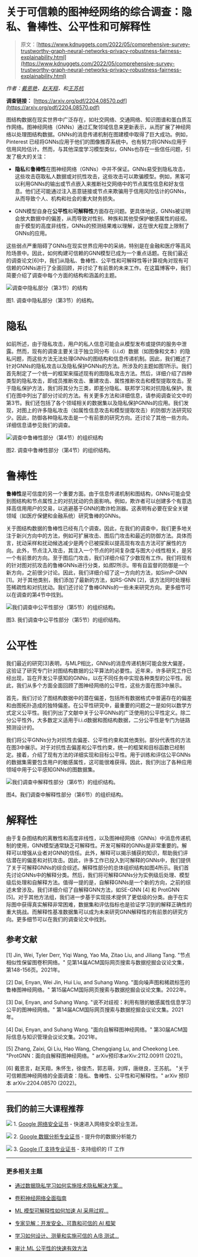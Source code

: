 # 关于可信赖的图神经网络的综合调查：隐私、鲁棒性、公平性和可解释性

> 原文：[https://www.kdnuggets.com/2022/05/comprehensive-survey-trustworthy-graph-neural-networks-privacy-robustness-fairness-explainability.html](https://www.kdnuggets.com/2022/05/comprehensive-survey-trustworthy-graph-neural-networks-privacy-robustness-fairness-explainability.html)

*作者：[戴恩艳](https://enyandai.github.io/)，[赵天翔](https://tianxiangzhao.github.io/)，和[王苏杭](https://suhangwang.ist.psu.edu/)*

**调查链接：** [https://arxiv.org/pdf/2204.08570.pdf](https://arxiv.org/pdf/2204.08570.pdf)

图结构数据在现实世界中广泛存在，如社交网络、交通网络、知识图谱和蛋白质互作网络。图神经网络（GNNs）通过汇聚邻域信息来更新表示，从而扩展了神经网络以处理图结构数据。GNNs的消息传递机制在图建模中取得了巨大成功。例如，Pinterest 已经将GNNs应用于他们的图像推荐系统中。也有努力将GNNs应用于信用风险估计。然而，与其他深度学习模型类似，GNNs也存在一些信任问题，引发了极大的关注：

+   **隐私**和**鲁棒性**在图神经网络（GNNs）中并不保证。GNNs易受到隐私攻击，这些攻击窃取私人数据或对抗性攻击，这些攻击可以欺骗模型。例如，黑客可以利用GNNs的输出或节点嵌入来推断社交网络中的节点属性信息和好友信息。他们还可能通过注入恶意链接或节点来欺骗用于信用风险估计的GNNs，从而导致个人、机构和社会的重大财务损失。

+   GNN模型自身在**公平性**和**可解释性**方面存在问题。更具体地说，GNNs被证明会放大数据中的偏差，从而导致对性别、种族和其他受保护敏感属性的歧视。由于模型的高度非线性，GNNs的预测结果难以理解，这在很大程度上限制了GNNs的应用。

这些弱点严重阻碍了GNNs在现实世界应用中的采纳，特别是在金融和医疗等高风险场景中。因此，如何构建可信赖的GNN模型已成为一个重点话题。在我们最近的调查论文[6]中，我们从隐私、鲁棒性、公平性和可解释性等计算视角对现有可信赖的GNNs进行了全面回顾，并讨论了有前景的未来工作。在这篇博客中，我们简要介绍了调查中每个方面的结构和涵盖的主题。

![调查中隐私部分（第3节）的结构](../Images/6e5a7c63dfed0d3e96a85b86297bdfd7.png)

图1\. 调查中隐私部分（第3节）的结构。

# 隐私

如前所述，由于隐私攻击，用户的私人信息可能会从模型发布或提供的服务中泄露。然而，现有的调查主要关注于独立同分布（i.i.d）数据（如图像和文本）的隐私问题，而这些方法无法处理GNNs的图结构和信息传递机制。因此，我们概述了针对GNNs的隐私攻击以及隐私保护GNNs的方法。所涉及的主题如图1所示。我们首先制定了一个统一的框架来描述现有的图隐私攻击方法。然后，详细介绍了四种类型的隐私攻击，即成员推断攻击、重建攻击、属性推断攻击和模型提取攻击。至于隐私保护方法，我们将其分为三类，即差分隐私、联邦学习和对抗隐私保护。我们在图中列出了部分讨论的方法。有关更多方法和详细信息，请参阅调查论文中的第3节。我们还包括了各个领域相关的数据集以及隐私保护GNNs的应用。我们发现，对图上的许多隐私攻击（如属性信息攻击和模型提取攻击）的防御方法研究较少。因此，防御各种隐私攻击是一个有前景的研究方向。还讨论了其他一些方向。详细信息请参见我们的调查。

![调查中鲁棒性部分（第4节）的组织结构](../Images/4dd77662617fd09e224b2099fe0a1ea6.png)

图2\. 调查中鲁棒性部分（第4节）的组织结构。

# **鲁棒性**

**鲁棒性**是可信度的另一个重要方面。由于信息传递机制和图结构，GNNs可能会受到图结构和节点属性上的对抗扰动的负面影响。例如，欺诈者可以创建多个有意选择高信用用户的交易，以逃避基于GNN的欺诈检测器。这表明有必要在安全关键领域（如医疗保健和金融系统）研究鲁棒的GNNs。

关于图结构数据的鲁棒性已经有几个调查。因此，在我们的调查中，我们更多地关注于新兴方向中的方法，例如可扩展攻击、图后门攻击和最近的防御方法。具体而言，扰动采样和扰动候选减少是两个已被探索以提高现有攻击方法可扩展性的方向。此外，节点注入攻击，其注入一个节点的时间复杂度与图大小线性相关，是另一个有前景的方向。至于图后门攻击，我们详细介绍了少数现有工作。我们将现有的针对图对抗攻击的鲁棒GNNs进行分类，如*图2*所示。带有自监督的防御是一个新方向，之前很少讨论。因此，我们详细介绍了这一方向的方法，如SimP-GNN [1]。对于其他类别，我们添加了最新的方法，如RS-GNN [2]，该方法同时处理标签稀疏性和对抗扰动。我们还讨论了鲁棒GNNs的一些未来研究方向。更多细节可以在调查的第4节中找到。

![我们调查中公平性部分（第5节）的组织结构。](../Images/d2407e8af07aeacf756322bb75b66976.png)

图3. 我们调查中公平性部分（第5节）的组织结构。

# 公平性

我们最近的研究[3]表明，与MLP相比，GNNs的消息传递机制可能会放大偏差，这验证了研究专门针对图结构数据的公平算法的必要性。近年来，许多研究工作已经出现，旨在开发公平感知的GNNs，以在不同任务中实现各种类型的公平性。因此，我们从多个方面全面回顾了图神经网络的公平性，这些方面在图3中展示。

首先，我们讨论了图结构数据中的潜在偏差，包括所有数据格式中普遍存在的偏差和由图拓扑造成的独特偏差。在公平性研究中，最重要的问题之一是如何以数学方式定义公平性。我们列出了文献中关于公平GNNs的广泛使用的公平性定义。除二分公平性外，大多数定义适用于i.i.d数据和图结构数据，二分公平性是专门为链路预测设计的。

我们将公平GNNs分为对抗性去偏差、公平性约束和其他类别。部分代表性的方法在图3中展示。对于对抗性去偏差和公平性约束，统一的框架和目标函数已经制定。接着，介绍了现有方法的详细实现和目标公平性。用于训练和评估公平GNNs的数据集需要包含用户的敏感属性，这可能很难获得。因此，我们列出了各种应用领域中用于公平感知GNNs的图数据集。

![我们调查中解释性部分（第6节）的组织结构。](../Images/a52ddbe632331c4be3f8f6d37a4bef01.png)

图4。我们调查中解释性部分（第6节）的组织结构。

# 解释性

由于复杂图结构的离散性和高度非线性，以及图神经网络（GNNs）中消息传递机制的使用，GNN模型通常缺乏可解释性。开发可解释的GNNs是非常重要的。解释可以增强从业者对GNN的信任。此外，解释可以揭示捕获的知识，帮助我们评估潜在的偏差和对抗攻击。因此，许多工作已投入到可解释的GNNs中，我们提供了关于可解释GNNs的综合综述。解释性部分的总体组织结构如图4所示。我们首先讨论GNNs中的解释分类。然后，我们将可解释GNNs分为实例级后处理、模型级后处理和自解释方法。值得一提的是，自解释GNNs是一个新的方向，之前的综述未曾涉及。我们详细介绍了自解释GNN方法，如SE-GNN [4] 和 ProtGNN [5]。对于其他方法组，我们进一步基于实现技术提供了更低级的分类。由于在实际图中获得真实解释非常困难，数据集和评估指标也是验证学习到的解释正确性的重大挑战。而解释性基准数据集可以成为未来研究GNN解释性的有前景的研究方向。更多细节可以在我们的调查论文中找到。

## 参考文献

[1] Jin, Wei, Tyler Derr, Yiqi Wang, Yao Ma, Zitao Liu, and Jiliang Tang. "节点相似性保留图卷积网络。" 见第14届ACM国际网页搜索与数据挖掘会议论文集，第148-156页。2021年。

[2] Dai, Enyan, Wei Jin, Hui Liu, and Suhang Wang. "面向噪声图和稀疏标签的鲁棒图神经网络。" 第15届ACM国际网页搜索与数据挖掘会议论文集。2022年。

[3] Dai, Enyan, and Suhang Wang. "说不对歧视：利用有限的敏感属性信息学习公平的图神经网络。" 第14届ACM国际网页搜索与数据挖掘会议论文集。2021年。

[4] Dai, Enyan, and Suhang Wang. "面向自解释图神经网络。" 第30届ACM国际信息与知识管理会议论文集。2021年。

[5] Zhang, Zaixi, Qi Liu, Hao Wang, Chengqiang Lu, and Cheekong Lee. "ProtGNN：面向自解释图神经网络。" arXiv预印本arXiv:2112.00911 (2021)。

[6] 戴恩言，赵天翔，朱怀生，徐俊杰，郭志萌，刘辉，唐继良，王苏航。 "关于可信赖图神经网络的全面调查：隐私、鲁棒性、公平性和可解释性。" arXiv 预印本 arXiv:2204.08570 (2022)。

* * *

## 我们的前三大课程推荐

![](../Images/0244c01ba9267c002ef39d4907e0b8fb.png) 1\. [Google 网络安全证书](https://www.kdnuggets.com/google-cybersecurity) - 快速进入网络安全职业生涯。

![](../Images/e225c49c3c91745821c8c0368bf04711.png) 2\. [Google 数据分析专业证书](https://www.kdnuggets.com/google-data-analytics) - 提升你的数据分析能力

![](../Images/0244c01ba9267c002ef39d4907e0b8fb.png) 3\. [Google IT 支持专业证书](https://www.kdnuggets.com/google-itsupport) - 支持组织的 IT 工作

* * *

### 更多相关主题

+   [通过数据隐私学习如何实施技术隐私解决方案…](https://www.kdnuggets.com/2022/04/manning-data-privacy-learn-implement-technical-privacy-solutions-tools-scale.html)

+   [卷积神经网络全面指南](https://www.kdnuggets.com/2023/06/comprehensive-guide-convolutional-neural-networks.html)

+   [ML 模型可解释性如何加速 AI 采用过程…](https://www.kdnuggets.com/2022/07/ml-model-explainability-accelerates-ai-adoption-journey-financial-services.html)

+   [专家见解：开发安全、可靠和可信的 AI 框架](https://www.kdnuggets.com/expert-insights-on-developing-safe-secure-and-trustworthy-ai-frameworks)

+   [学习如何设计、测量和实施可信的 A/B 测试…](https://www.kdnuggets.com/2023/01/sphere-design-measure-implement-trustworthy-ab-tests-ronny-kohavi.html)

+   [审计 ML 公平性的快速有效方法](https://www.kdnuggets.com/2023/01/fast-effective-way-audit-ml-fairness.html)
